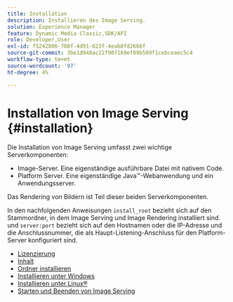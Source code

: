 ```yaml
---
title: Installation
description: Installieren des Image Serving.
solution: Experience Manager
feature: Dynamic Media Classic,SDK/API
role: Developer,User
exl-id: f5242806-788f-4d91-823f-4eab8fd2666f
source-git-commit: 3be1d948ac22f907169ef09b509f1cebceaec5c4
workflow-type: tm+mt
source-wordcount: '97'
ht-degree: 4%

---
```


# Installation von Image Serving {#installation}

Die Installation von Image Serving umfasst zwei wichtige Serverkomponenten:

* Image-Server. Eine eigenständige ausführbare Datei mit nativem Code.
* Platform Server. Eine eigenständige Java™-Webanwendung und ein Anwendungsserver.

Das Rendering von Bildern ist Teil dieser beiden Serverkomponenten.

In den nachfolgenden Anweisungen `install_root` bezieht sich auf den Stammordner, in dem Image Serving und Image Rendering installiert sind. und `server:port` bezieht sich auf den Hostnamen oder die IP-Adresse und die Anschlussnummer, die als Haupt-Listening-Anschluss für den Platform-Server konfiguriert sind.

* [Lizenzierung](c-licensing.md)
* [Inhalt](c-contents.md)
* [Ordner installieren](c-install-folder.md)
* [Installieren unter Windows](t-installing-on-windows/t-installing-on-windows.md)
* [Installieren unter Linux®](c-installing-linux/c-installing-linux.md)
* [Starten und Beenden von Image Serving](t-starting-and-stopping/t-starting-and-stopping.md)
